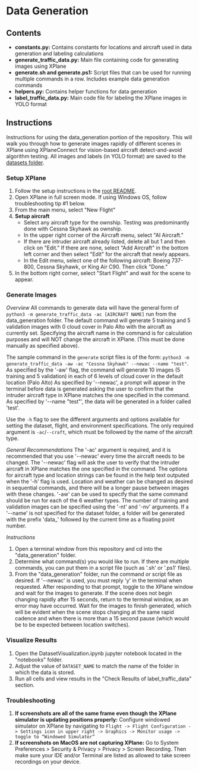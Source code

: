 # Data Generation

## Contents
* **constants.py:** Contains constants for locations and aircraft used in data generation and labeling calculations
* **generate_traffic_data.py:** Main file containing code for generating images using XPlane
* **generate.sh and generate.ps1:** Script files that can be used for running multiple commands in a row. Includes example data generation commands
* **helpers.py:** Contains helper functions for data generation
* **label_traffic_data.py:** Main code file for labeling the XPlane images in YOLO format

## Instructions
Instructions for using the data_generation portion of the repository. This will walk you through how to generate images rapidly of different scenes in XPlane using XPlaneConnect for vision-based aircraft detect-and-avoid algorithm testing. All images and labels (in YOLO format) are saved to the [datasets folder](../../datasets/).

### Setup XPlane
1. Follow the setup instructions in the [root README](../../README.md).
2. Open XPlane in full screen mode. If using Windows OS, follow troubleshooting tip #1 below. 
3. From the main menu, select "New Flight"
4. **Setup aircraft**
    * Select any aircraft type for the ownship. Testing was predominantly done with Cessna Skyhawk as ownship.
    * In the upper right corner of the Aircraft menu, select "AI Aircraft." 
    * If there are intruder aircraft already listed, delete all but 1 and then click on "Edit." If there are none, select "Add Aircraft" in the bottom left corner and then select "Edit" for the aircraft that newly appears.
    * In the Edit menu, select one of the following aircraft: Boeing 737-800, Cessna Skyhawk, or King Air C90. Then click "Done." 
5. In the bottom right corner, select "Start Flight" and wait for the scene to appear. 

### Generate Images

*Overview*
All commands to generate data will have the general form of `python3 -m generate_traffic_data -ac [AIRCRAFT NAME]` run from the data_generation folder. The default command will generate 5 training and 5 validation images with 0 cloud cover in Palo Alto with the aircraft as currently set. Specifying the aircraft name in the command is for calculation purposes and will NOT change the aircraft in XPlane. (This must be done manually as specified above). 

The sample command in the `generate` script files is of the form: `python3 -m generate_traffic_data -aw -ac "Cessna Skyhawk" --newac --name "test"`. As specified by the '-aw' flag, the command will generate 10 images (5 training and 5 validation) in each of 6 levels of cloud cover in the default location (Palo Alto) As specified by '--newac', a prompt will appear in the terminal before data is generated asking the user to confirm that the intruder aircraft type in XPlane matches the one specified in the command. As specified by '--name "test"', the data will be generated in a folder called 'test'. 

Use the `-h` flag to see the different arguments and options available for setting the dataset, flight, and environment specifications. The only required argument is `-ac`/`--craft`, which must be followed by the name of the aircraft type. 

*General Recommendations*
The '-ac' argument is required, and it is recommended that you use '--newac' every time the aircraft needs to be changed. The '--newac' flag will ask the user to verify that the intruder aircraft in XPlane matches the one specified in the command. The options for aircraft type and location strings can be found in the help text outputed when the '-h' flag is used. Location and weather can be changed as desired in sequential commands, and there will be a longer pause between images with these changes. '-aw' can be used to specify that the same command should be run for each of the 6 weather types. The number of training and validation images can be specified using the '-nt' and '-nv' arguments. If a '--name' is not specified for the dataset folder, a folder will be generated with the prefix 'data_' followed by the current time as a floating point number.

*Instructions*
1. Open a terminal window from this repository and cd into the "data_generation" folder. 
2. Determine what command(s) you would like to run. If there are multiple commands, you can put them in a script file (such as '.sh' or '.ps1' files).
3. From the "data_generation" folder, run the command or script file as desired. If '--newac' is used, you must reply 'y' in the terminal when requested. After responding to that prompt, toggle to the XPlane window and wait for the images to generate. If the scene does not begin changing rapidly after 15 seconds, return to the terminal window, as an error may have occurred. Wait for the images to finish generated, which will be evident when the scene stops changing at the same rapid cadence and when there is more than a 15 second pause (which would be to be expected between location switches).

### Visualize Results
1. Open the DatasetVisualization.ipynb jupyter notebook located in the "notebooks" folder. 
2. Adjust the value of `DATASET_NAME` to match the name of the folder in which the data is stored.
3. Run all cells and view results in the "Check Results of label_traffic_data" section.

### Troubleshooting

1. **If screenshots are all of the same frame even though the XPlane simulator is updating positions properly:** Configure windowed simulator on XPlane by navigating to `Flight -> Flight Configuration -> Settings icon in upper right -> Graphics -> Monitor usage -> toggle to “Windowed Simulator”`
2. **If screenshots on MacOS are not capturing XPlane:** Go to System Preferences > Security & Privacy > Privacy > Screen Recording. Then make sure your IDE and/or Terminal are listed as allowed to take screen recordings on your device. 
